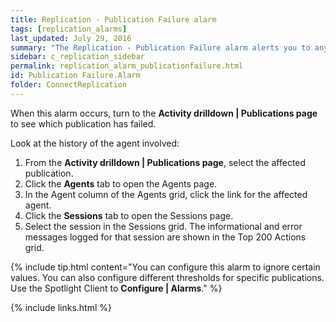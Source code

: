 ```yaml
---
title: Replication - Publication Failure alarm
tags: [replication_alarms]
last_updated: July 29, 2016
summary: "The Replication - Publication Failure alarm alerts you to any publications that have failed."
sidebar: c_replication_sidebar
permalink: replication_alarm_publicationfailure.html
id: Publication Failure.Alarm
folder: ConnectReplication
---
```



When this alarm occurs, turn to the **Activity drilldown \| Publications page** to see which publication has failed.

Look at the history of the agent involved:

1. From the **Activity drilldown \| Publications page**, select the affected publication.
2. Click the **Agents** tab to open the Agents page.
3. In the Agent column of the Agents grid, click the link for the affected agent.
4. Click the **Sessions** tab to open the Sessions page.
5. Select the session in the Sessions grid. The informational and error messages logged for that session are shown in the Top 200 Actions grid.


{% include tip.html content="You can configure this alarm to ignore certain values. You can also configure different thresholds for specific publications. Use the Spotlight Client to **Configure \| Alarms**." %}

{% include links.html %}
